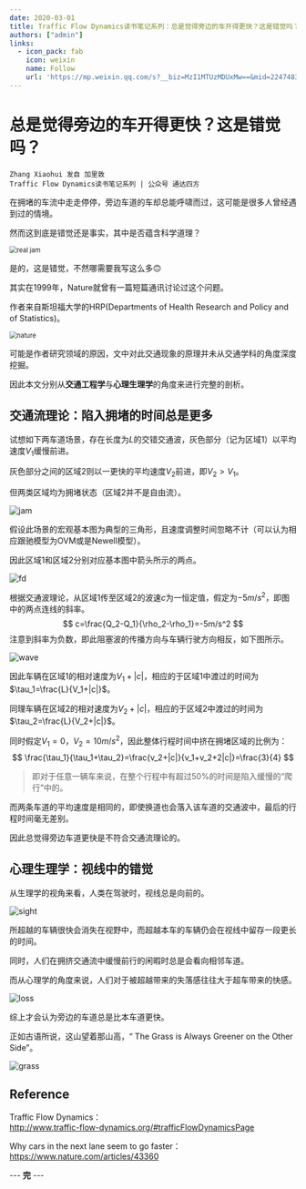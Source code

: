 ```yaml
---
date: 2020-03-01
title: Traffic Flow Dynamics读书笔记系列：总是觉得旁边的车开得更快？这是错觉吗？
authors: ["admin"]
links:
  - icon_pack: fab
    icon: weixin
    name: Follow
    url: 'https://mp.weixin.qq.com/s?__biz=MzI1MTUzMDUxMw==&mid=2247483691&idx=1&sn=3946b69168dbff47388c3a1f419b498b&chksm=e9f0dd55de875443fbb46aa4c9aee5a5e0c7ef8b931f596cb531bfc9179c4353bc670f715a01&mpshare=1&scene=1&srcid=&sharer_sharetime=1582970236000&sharer_shareid=dac10d352441ca68e744ca96ba7dc1c0&key=068cf6e98cf9479cf197eb56cf0ec6a65ac51c9e9f95feac3f1cc06ca23688a280e7606f661bfa32ea941bcdea255cd4c3e6ad25dfd8a6aee36c0c4b4d9486bbb077156f9303534bc266cbd52465cd1a&ascene=1&uin=MjUzMzA0MDcwNw%3D%3D&devicetype=Windows+10&version=62080079&lang=zh_CN&exportkey=AeZJwCT3gTjEjcZ1NjfDnuc%3D&pass_ticket=%2FbS0zO1Ubxo93nmUvqf0F50jOcyHTVeGGpLAsEhkZLuhEMfBPq51YTxzlXrWKtnn'
---
```

总是觉得旁边的车开得更快？这是错觉吗？
=============================
```
Zhang Xiaohui 发自 加里敦
Traffic Flow Dynamics读书笔记系列 | 公众号 通达四方
```

在拥堵的车流中走走停停，旁边车道的车却总能呼啸而过，这可能是很多人曾经遇到过的情境。

然而这到底是错觉还是事实，其中是否蕴含科学道理？

<img src="https://raw.githubusercontent.com/tjzxh/pics-of-blog/master/tan-kaninthanond-VEVfbQtyB8s-unsplash.jpg" alt="real jam" style="zoom:80%;" />

是的，这是错觉，不然哪需要我写这么多:upside_down_face:

其实在1999年，Nature就曾有一篇短篇通讯讨论过这个问题。

作者来自斯坦福大学的HRP(Departments of Health Research and Policy and of Statistics)。

<img src="https://raw.githubusercontent.com/tjzxh/pics-of-blog/master/nature.PNG" alt="nature" style="zoom:80%;" />

可能是作者研究领域的原因，文中对此交通现象的原理并未从交通学科的角度深度挖掘。

因此本文分别从**交通工程学**与**心理生理学**的角度来进行完整的剖析。

## 交通流理论：陷入拥堵的时间总是更多

试想如下两车道场景，存在长度为$L$的交错交通波，灰色部分（记为区域1）以平均速度$V_{1}$缓慢前进。

灰色部分之间的区域2则以一更快的平均速度$V_{2}$前进，即$V_{2}>V_1$。

但两类区域均为拥堵状态（区域2并不是自由流）。

![jam](https://raw.githubusercontent.com/tjzxh/pics-of-blog/master/%E4%BA%A4%E9%94%99.png)

假设此场景的宏观基本图为典型的三角形，且速度调整时间忽略不计（可以认为相应跟驰模型为OVM或是Newell模型）。

因此区域1和区域2分别对应基本图中箭头所示的两点。

![fd](https://raw.githubusercontent.com/tjzxh/pics-of-blog/master/%E5%9F%BA%E6%9C%AC%E5%9B%BE%20%5B2%5D.png)

根据交通波理论，从区域1传至区域2的波速$c$为一恒定值，假定为$-5m/s^2$，即图中的两点连线的斜率。
$$
c=\frac{Q_2-Q_1}{\rho_2-\rho_1}=-5m/s^2
$$
注意到斜率为负数，即此阻塞波的传播方向与车辆行驶方向相反，如下图所示。

![wave](https://raw.githubusercontent.com/tjzxh/pics-of-blog/master/jam.gif)

因此车辆在区域$1$的相对速度为$V_1+|c|$，相应的于区域$1$中渡过的时间为$\tau_1=\frac{L}{V_1+|c|}$。

同理车辆在区域$2$的相对速度为$V_2+|c|$，相应的于区域$2$中渡过的时间为$\tau_2=\frac{L}{V_2+|c|}$。

同时假定$V_1=0$，$V_2=10m/s^2$，因此整体行程时间中挤在拥堵区域的比例为：
$$
\frac{\tau_1}{\tau_1+\tau_2}=\frac{v_2+|c|}{v_1+v_2+2|c|}=\frac{3}{4}
$$
> 即对于任意一辆车来说，在整个行程中有超过50%的时间是陷入缓慢的“爬行”中的。

而两条车道的平均速度是相同的，即使换道也会落入该车道的交通波中，最后的行程时间毫无差别。

因此总觉得旁边车道更快是不符合交通流理论的。



## 心理生理学：视线中的错觉

从生理学的视角来看，人类在驾驶时，视线总是向前的。

![sight](https://raw.githubusercontent.com/tjzxh/pics-of-blog/master/why-kei-8e2gal_GIE8-unsplash.jpg)

所超越的车辆很快会消失在视野中，而超越本车的车辆仍会在视线中留存一段更长的时间。

同时，人们在拥挤交通流中缓慢前行的闲暇时总是会看向相邻车道。

而从心理学的角度来说，人们对于被超越带来的失落感往往大于超车带来的快感。

![loss](https://raw.githubusercontent.com/tjzxh/pics-of-blog/master/marcos-paulo-prado-_aRzwAI1ZeM-unsplash.jpg)

综上才会认为旁边的车道总是比本车道更快。

正如古语所说，这山望着那山高，“ The Grass is Always Greener on the Other Side”。

![grass](https://raw.githubusercontent.com/tjzxh/pics-of-blog/master/phil-goodwin-Ys85uMksDHc-unsplash.jpg)

## Reference

Traffic Flow Dynamics：\
http://www.traffic-flow-dynamics.org/#trafficFlowDynamicsPage

Why cars in the next lane seem to go faster：\
https://www.nature.com/articles/43360

--- **完** ---